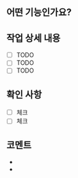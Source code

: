## 어떤 기능인가요?

## 작업 상세 내용

- [ ] TODO
- [ ] TODO
- [ ] TODO

## 확인 사항
- [ ] 체크
- [ ] 체크

## 코멘트
-
-
